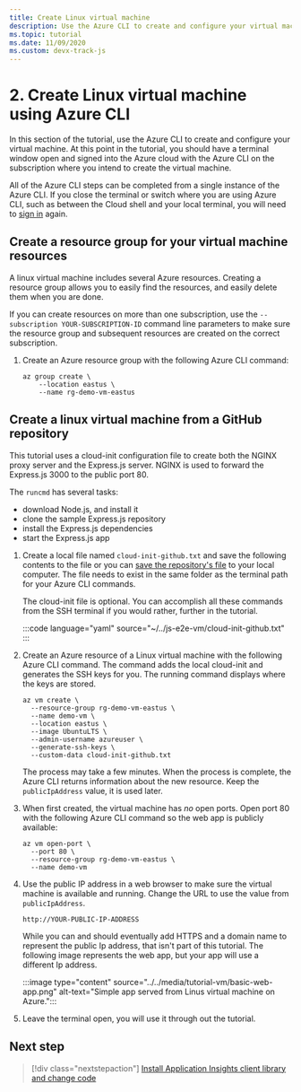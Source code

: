 ```yaml
---
title: Create Linux virtual machine
description: Use the Azure CLI to create and configure your virtual machine. At this point in the tutorial, you should have a terminal window open and signed into the Azure cloud with the Azure CLI on the subscription where you intend to create the virtual machine.
ms.topic: tutorial
ms.date: 11/09/2020
ms.custom: devx-track-js
---
```


# 2. Create Linux virtual machine using Azure CLI

In this section of the tutorial, use the Azure CLI to create and configure your virtual machine. At this point in the tutorial, you should have a terminal window open and signed into the Azure cloud with the Azure CLI on the subscription where you intend to create the virtual machine. 

All of the Azure CLI steps can be completed from a single instance of the Azure CLI. If you close the terminal or switch where you are using Azure CLI, such as between the Cloud shell and your local terminal, you will need to [sign in](./introduction.md#sign-in-to-azure-cli) again. 

## Create a resource group for your virtual machine resources

A linux virtual machine includes several Azure resources. Creating a resource group allows you to easily find the resources, and easily delete them when you are done.

If you can create resources on more than one subscription, use the `--subscription YOUR-SUBSCRIPTION-ID` command line parameters to make sure the resource group and subsequent resources are created on the correct subscription.

1. Create an Azure resource group with the following Azure CLI command:

    ```azurecli
    az group create \
        --location eastus \
        --name rg-demo-vm-eastus 
    ```

## Create a linux virtual machine from a GitHub repository

This tutorial uses a cloud-init configuration file to create both the NGINX proxy server and the Express.js server. NGINX is used to forward the Express.js 3000 to the public port 80. 

The `runcmd` has several tasks:
* download Node.js, and install it
* clone the sample Express.js repository
* install the Express.js dependencies
* start the Express.js app

1. Create a local file named `cloud-init-github.txt` and save the following contents to the file or you can [save the repository's file](https://github.com/Azure-Samples/js-e2e-vm/blob/main/cloud-init-github.txt) to your local computer. The file needs to exist in the same folder as the terminal path for your Azure CLI commands.

    The cloud-init file is optional. You can accomplish all these commands from the SSH terminal if you would rather, further in the tutorial. 

    :::code language="yaml" source="~/../js-e2e-vm/cloud-init-github.txt" :::

1. Create an Azure resource of a Linux virtual machine with the following Azure CLI command. The command adds the local cloud-init and generates the SSH keys for you. The running command displays where the keys are stored. 

    ```azurecli
    az vm create \
      --resource-group rg-demo-vm-eastus \
      --name demo-vm \
      --location eastus \
      --image UbuntuLTS \
      --admin-username azureuser \
      --generate-ssh-keys \
      --custom-data cloud-init-github.txt
    ```

    The process may take a few minutes. When the process is complete, the Azure CLI returns information about the new resource. Keep the `publicIpAddress` value, it is used later. 
     

1. When first created, the virtual machine has _no_ open ports. Open port 80 with the following Azure CLI command so the web app is publicly available:

    ```azurecli
    az vm open-port \
      --port 80 \
      --resource-group rg-demo-vm-eastus \
      --name demo-vm
    ```

1. Use the public IP address in a web browser to make sure the virtual machine is available and running. Change the URL to use the value from `publicIpAddress`.

    ```http
    http://YOUR-PUBLIC-IP-ADDRESS
    ```

    While you can and should eventually add HTTPS and a domain name to represent the public Ip address, that isn't part of this tutorial. The following image represents the web app, but your app will use a different Ip address.

    :::image type="content" source="../../media/tutorial-vm/basic-web-app.png" alt-text="Simple app served from Linus virtual machine on Azure.":::

1. Leave the terminal open, you will use it through out the tutorial.

## Next step

> [!div class="nextstepaction"]
> [Install Application Insights client library and change code](connect-linux-virtual-machine-ssh.md) 